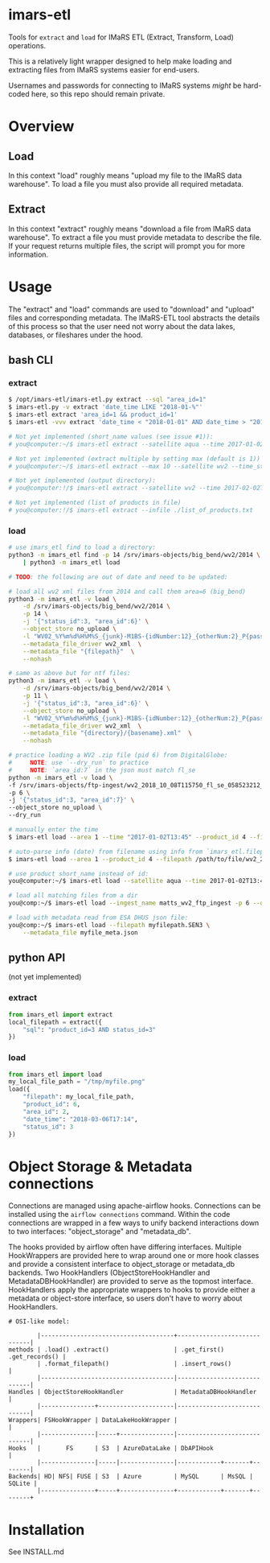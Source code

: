 # imars-etl
Tools for `extract` and `load` for IMaRS ETL (Extract, Transform, Load) operations.

This is a relatively light wrapper designed to help make loading and extracting files from IMaRS systems easier for end-users.

Usernames and passwords for connecting to IMaRS systems *might* be hard-coded here, so this repo should remain private.

# Overview
## Load
In this context "load" roughly means "upload my file to the IMaRS data warehouse".
To load a file you must also provide all required metadata.

## Extract
In this context "extract" roughly means "download a file from IMaRS data warehouse".
To extract a file you must provide metadata to describe the file.
If your request returns multiple files, the script will prompt you for more information.

# Usage
The "extract" and "load" commands are used to "download" and "upload" files and corresponding metadata.
The IMaRS-ETL tool abstracts the details of this process so that the user need not worry about the data lakes, databases, or fileshares under the hood.

## bash CLI
### extract
```bash
$ /opt/imars-etl/imars-etl.py extract --sql "area_id=1"
$ imars-etl.py -v extract 'date_time LIKE "2018-01-%"'
$ imars-etl extract 'area_id=1 && product_id=1'
$ imars-etl -vvv extract 'date_time < "2018-01-01" AND date_time > "2018-01-07"'

# Not yet implemented (short_name values (see issue #1)):
# you@computer:~/$ imars-etl extract --satellite aqua --time 2017-01-02T13:45 --instrument modis

# Not yet implemented (extract multiple by setting max (default is 1))
# you@computer:~/$ imars-etl extract --max 10 --satellite wv2 --time_start  2017-01-02T13:45 --time_end  2017-01-03T18:00

# Not yet implemented (output directory):
# you@computer:!/$ imars-etl extract --satellite wv2 --time 2017-02-02T13:45 --output /home/you/my_dir/

# Not yet implemented (list of products in file)
# you@computer:!/$ imars-etl extract --infile ./list_of_products.txt
```
### load
```bash
# use imars_etl find to load a directory:
python3 -m imars_etl find -p 14 /srv/imars-objects/big_bend/wv2/2014 \
    | python3 -m imars_etl load

# TODO: the following are out of date and need to be updated:

# load all wv2 xml files from 2014 and call them area=6 (big_bend)
python3 -m imars_etl -v load \
    -d /srv/imars-objects/big_bend/wv2/2014 \
    -p 14 \
    -j '{"status_id":3, "area_id":6}' \
    --object_store no_upload \
    -l "WV02_%Y%m%d%H%M%S_{junk}-M1BS-{idNumber:12}_{otherNum:2}_P{passNumber:0>3d}.xml" \
    --metadata_file_driver wv2_xml  \
    --metadata_file "{filepath}"  \
    --nohash

# same as above but for ntf files:
python3 -m imars_etl -v load \
    -d /srv/imars-objects/big_bend/wv2/2014 \
    -p 11 \
    -j '{"status_id":3, "area_id":6}' \
    --object_store no_upload \
    -l "WV02_%Y%m%d%H%M%S_{junk}-M1BS-{idNumber:12}_{otherNum:2}_P{passNumber:0>3d}.ntf" \
    --metadata_file_driver wv2_xml  \
    --metadata_file "{directory}/{basename}.xml"  \
    --nohash

# practice loading a WV2 .zip file (pid 6) from DigitalGlobe:
#     NOTE: use `--dry_run` to practice
#     NOTE: `area_id:7` in the json must match fl_se
python -m imars_etl -v load \
-f /srv/imars-objects/ftp-ingest/wv2_2018_10_08T115750_fl_se_058523212_10_0.zip \
-p 6 \
-j '{"status_id":3, "area_id":7}' \
--object_store no_upload \
--dry_run

# manually enter the time
$ imars-etl load --area 1 --time "2017-01-02T13:45" --product_id 4 --filepath /path/to/file.hdf

# auto-parse info (date) from filename using info from `imars_etl.filepath.data`
$ imars-etl load --area 1 --product_id 4 --filepath /path/to/file/wv2_2012_02_myChunk.zip

# use product short_name instead of id:
you@computer:~/$ imars-etl load --satellite aqua --time 2017-01-02T13:45 --instrument modis /path/to/file.hdf

# load all matching files from a dir
you@comp:~/$ imars-etl load --ingest_name matts_wv2_ftp_ingest -p 6 --directory /tmp/myDir

# load with metadata read from ESA DHUS json file:
you@comp:~/$ imars-etl load --filepath myfilepath.SEN3 \
    --metadata_file myfile_meta.json
```

## python API
(not yet implemented)
### extract
```python
from imars_etl import extract
local_filepath = extract({
    "sql": "product_id=3 AND status_id=3"
})
```
### load
```python
from imars_etl import load
my_local_file_path = "/tmp/myfile.png"
load({
    "filepath": my_local_file_path,
    "product_id": 6,
    "area_id": 2,
    "date_time": "2018-03-06T17:14",
    "status_id": 3
})
```

# Object Storage & Metadata connections
Connections are managed using apache-airflow hooks.
Connections can be installed using the `airflow connections` command.
Within the code connections are wrapped in a few ways to unify backend
interactions down to two interfaces: "object_storage" and "metadata_db".

The hooks provided by airflow often have differing interfaces.
Multiple HookWrappers are provided here to wrap around one or more hook classes
and provide a consistent interface to object_storage or metadata_db backends.
Two HookHandlers (ObjectStoreHookHandler and MetadataDBHookHandler) are provided
to serve as the topmost interface.
HookHandlers apply the appropriate wrappers to hooks to provide either a
metadata or object-store interface, so users don't have to worry about
HookHandlers.

```
# OSI-like model:

        |-------------------------------------+-----------------------------|
methods | .load() .extract()                  | .get_first() .get_records() |
        | .format_filepath()                  | .insert_rows()              |
        |-------------------------------------|-----------------------------|
Handles | ObjectStoreHookHandler              | MetadataDBHookHandler       |
        |---------------+---------------------|-----------------------------|
Wrappers| FSHookWrapper | DataLakeHookWrapper |                             |
        |---------------|-----+---------------|-----------------------------|
Hooks   |       FS      | S3  | AzureDataLake | DbAPIHook                   |
        |---------------|-----|---------------|------------+-------+--------|
Backends| HD| NFS| FUSE | S3  | Azure         | MySQL      | MsSQL | SQLite |
        |---------------+-----+---------------+------------+-------+--------+
```

# Installation
See INSTALL.md
